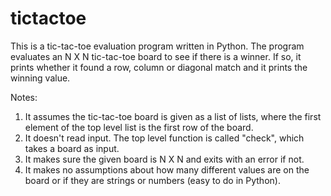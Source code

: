 # tictactoe

This is a tic-tac-toe evaluation program written in Python. The program evaluates an N X N tic-tac-toe board to see if there is a winner. If so, it prints whether it found a row, column or diagonal match and it prints the winning value.

Notes:
1. It assumes the tic-tac-toe board is given as a list of lists, where the first element of the top level list is the first row of the board.
2. It doesn't read input. The top level function is called "check", which takes a board as input.
3. It makes sure the given board is N X N and exits with an error if not.
4. It makes no assumptions about how many different values are on the board or if they are strings or numbers (easy to do in Python).

